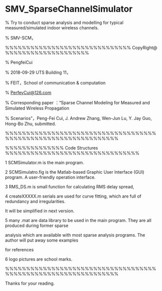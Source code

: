 # SMV_SparseChannelSimulator

%  Try to conduct sparse analysis and modelling for typical measured/simulated indoor wireless channels. 

% SMV-SCM，

%%%%%%%%%%%%%%%%%%%%%%%%%%%%%% CopyRight@ %%%%%%%%%%%%%%%%%%%%

% PengfeiCui

% 2018-09-29 UTS Building 11， 

% FEIT，School of communication & computation

% PerfeyCui@126.com

% Corresponding paper ：“Sparse Channel Modeling for Measured and Simulated Wireless Propagation

% Scenarios”，Peng-Fei Cui, J. Andrew Zhang, Wen-Jun Lu, Y. Jay Guo, Hong-Bo Zhu, submitted.

%%%%%%%%%%%%%%%%%%%%%%%%%%%%%%%%%%%%%%%%%%%%%%%%%%%%%%%%%%%%%%%

%%%%%%%%%%%%%% Code Structures %%%%%%%%%%%%%%%%%%%%%%%%%%%%%%%%

1 SCMSimulator.m is the main program.

2 SCMSimulatro.fig is the Matlab-based Graphic User Interface (GUI) program. A user-friendly operation interface.

3 RMS_DS.m is small function for calculating RMS delay spread, 

4 createXXXXX.m serials are used for curve fitting, which are full of redundancy and irregularities. 

It will be simplified in next version.

5 many .mat are data library to be used in the main program. They are all produced during former sparse

analysis which are available with most sparse analysis programs. The author will put away some examples 

for references

6 logo pictures are school marks.

%%%%%%%%%%%%%%%%%%%%%%%%%%%%%%%%%%%%%%%%%%%%%%%%%%%%%%%%%%%%%%%

Thanks for your reading.
